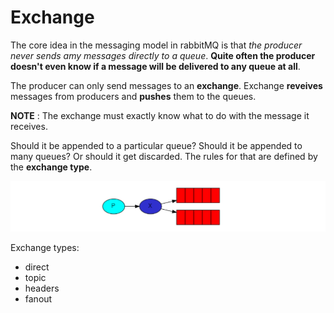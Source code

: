 # Exchange

The core idea in the messaging model in rabbitMQ is that _the producer never sends amy messages directly to a queue_.
**Quite often the producer doesn't even know if a message will be delivered to any queue at all**.

The producer can only send messages to an **exchange**. Exchange **reveives** messages from producers and **pushes** them to the queues.

**NOTE** : The exchange must exactly know what to do with the message it receives.

Should it be appended to a particular queue? Should it be appended to many queues? Or should it get discarded. The rules for that are defined by the **exchange type**.

![](2021-09-15-01-13-57.png)

Exchange types:

- direct
- topic
- headers
- fanout
